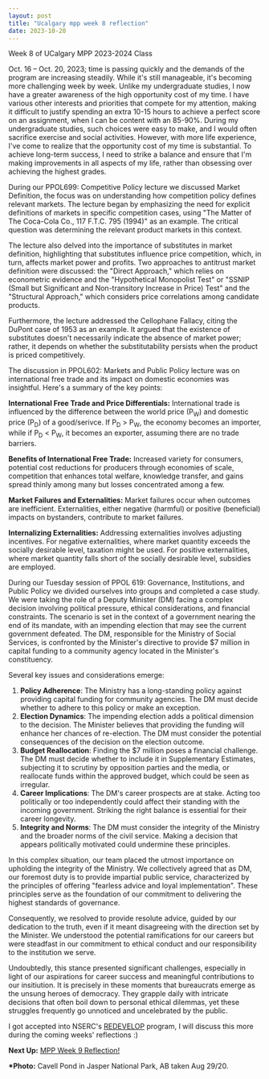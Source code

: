 ```yaml
---
layout: post
title: "Ucalgary mpp week 8 reflection"
date: 2023-10-20
---
```


<!-- wp:paragraph -->
<p>Week 8 of UCalgary MPP 2023-2024 Class</p>
<!-- /wp:paragraph -->

<!-- wp:paragraph -->
<p>Oct. 16 – Oct. 20, 2023; time is passing quickly and the demands of the program are increasing steadily. While it's still manageable, it's becoming more challenging week by week. Unlike my undergraduate studies, I now have a greater awareness of the high opportunity cost of my time. I have various other interests and priorities that compete for my attention, making it difficult to justify spending an extra 10-15 hours to achieve a perfect score on an assignment, when I can be content with an 85-90%. During my undergraduate studies, such choices were easy to make, and I would often sacrifice exercise and social activities. However, with more life experience, I've come to realize that the opportunity cost of my time is substantial. To achieve long-term success, I need to strike a balance and ensure that I'm making improvements in all aspects of my life, rather than obsessing over achieving the highest grades.</p>
<!-- /wp:paragraph -->

<!-- wp:paragraph -->
<p>During our PPOL699: Competitive Policy lecture we discussed Market Definition, the focus was on understanding how competition policy defines relevant markets. The lecture began by emphasizing the need for explicit definitions of markets in specific competition cases, using "The Matter of The Coca-Cola Co., 117 F.T.C. 795 (1994)" as an example. The critical question was determining the relevant product markets in this context.</p>
<!-- /wp:paragraph -->

<!-- wp:paragraph -->
<p>The lecture also delved into the importance of substitutes in market definition, highlighting that substitutes influence price competition, which, in turn, affects market power and profits. Two approaches to antitrust market definition were discussed: the "Direct Approach," which relies on econometric evidence and the "Hypothetical Monopolist Test" or "SSNIP (Small but Significant and Non-transitory Increase in Price) Test" and the "Structural Approach," which considers price correlations among candidate products.</p>
<!-- /wp:paragraph -->

<!-- wp:paragraph -->
<p>Furthermore, the lecture addressed the Cellophane Fallacy, citing the DuPont case of 1953 as an example. It argued that the existence of substitutes doesn't necessarily indicate the absence of market power; rather, it depends on whether the substitutability persists when the product is priced competitively.</p>
<!-- /wp:paragraph -->

<!-- wp:paragraph -->
<p>The discussion in PPOL602: Markets and Public Policy lecture was on international free trade and its impact on domestic economies was insightful. Here's a summary of the key points: </p>
<!-- /wp:paragraph -->

<!-- wp:paragraph -->
<p><strong>International Free Trade and Price Differentials:</strong> International trade is influenced by the difference between the world price (P<sub>W</sub>) and domestic price (P<sub>D</sub>) of a good/serivce. If P<sub>D</sub> &gt; P<sub>W</sub>, the economy becomes an importer, while if P<sub>D</sub> &lt; P<sub>W</sub>, it becomes an exporter, assuming there are no trade barriers.</p>
<!-- /wp:paragraph -->

<!-- wp:paragraph -->
<p><strong>Benefits of International Free Trade:</strong> Increased variety for consumers, potential cost reductions for producers through economies of scale, competition that enhances total welfare, knowledge transfer, and gains spread thinly among many but losses concentrated among a few.</p>
<!-- /wp:paragraph -->

<!-- wp:paragraph -->
<p><strong>Market Failures and Externalities:</strong> Market failures occur when outcomes are inefficient. Externalities, either negative (harmful) or positive (beneficial) impacts on bystanders, contribute to market failures.</p>
<!-- /wp:paragraph -->

<!-- wp:paragraph -->
<p><strong>Internalizing Externalities:</strong> Addressing externalities involves adjusting incentives. For negative externalities, where market quantity exceeds the socially desirable level, taxation might be used. For positive externalities, where market quantity falls short of the socially desirable level, subsidies are employed.</p>
<!-- /wp:paragraph -->

<!-- wp:paragraph -->
<p>During our Tuesday session of PPOL 619: Governance, Institutions, and Public Policy we divided ourselves into groups and completed a case study. We were taking the role of a Deputy Minister (DM) facing a complex decision involving political pressure, ethical considerations, and financial constraints. The scenario is set in the context of a government nearing the end of its mandate, with an impending election that may see the current government defeated. The DM, responsible for the Ministry of Social Services, is confronted by the Minister's directive to provide $7 million in capital funding to a community agency located in the Minister's constituency.</p>
<!-- /wp:paragraph -->

<!-- wp:paragraph -->
<p>Several key issues and considerations emerge:</p>
<!-- /wp:paragraph -->

<!-- wp:list {"ordered":true} -->
<ol><!-- wp:list-item -->
<li><strong>Policy Adherence</strong>: The Ministry has a long-standing policy against providing capital funding for community agencies. The DM must decide whether to adhere to this policy or make an exception.</li>
<!-- /wp:list-item -->

<!-- wp:list-item -->
<li><strong>Election Dynamics</strong>: The impending election adds a political dimension to the decision. The Minister believes that providing the funding will enhance her chances of re-election. The DM must consider the potential consequences of the decision on the election outcome.</li>
<!-- /wp:list-item -->

<!-- wp:list-item -->
<li><strong>Budget Reallocation</strong>: Finding the $7 million poses a financial challenge. The DM must decide whether to include it in Supplementary Estimates, subjecting it to scrutiny by opposition parties and the media, or reallocate funds within the approved budget, which could be seen as irregular.</li>
<!-- /wp:list-item -->

<!-- wp:list-item -->
<li><strong>Career Implications</strong>: The DM's career prospects are at stake. Acting too politically or too independently could affect their standing with the incoming government. Striking the right balance is essential for their career longevity.</li>
<!-- /wp:list-item -->

<!-- wp:list-item -->
<li><strong>Integrity and Norms</strong>: The DM must consider the integrity of the Ministry and the broader norms of the civil service. Making a decision that appears politically motivated could undermine these principles.</li>
<!-- /wp:list-item --></ol>
<!-- /wp:list -->

<!-- wp:paragraph -->
<p>In this complex situation, our team placed the utmost importance on upholding the integrity of the Ministry. We collectively agreed that as DM, our foremost duty is to provide impartial public service, characterized by the principles of offering "fearless advice and loyal implementation". These principles serve as the foundation of our commitment to delivering the highest standards of governance.</p>
<!-- /wp:paragraph -->

<!-- wp:paragraph -->
<p>Consequently, we resolved to provide resolute advice, guided by our dedication to the truth, even if it meant disagreeing with the direction set by the Minister. We understood the potential ramifications for our careers but were steadfast in our commitment to ethical conduct and our responsibility to the institution we serve.</p>
<!-- /wp:paragraph -->

<!-- wp:paragraph -->
<p>Undoubtedly, this stance presented significant challenges, especially in light of our aspirations for career success and meaningful contributions to our insitiution. It is precisely in these moments that bureaucrats emerge as the unsung heroes of democracy. They grapple daily with intricate decisions that often boil down to personal ethical dilemmas, yet these struggles frequently go unnoticed and uncelebrated by the public.</p>
<!-- /wp:paragraph -->

<!-- wp:paragraph -->
<p>I got accepted into NSERC's <a href="https://www.redevelop.ca/" target="_blank" rel="noreferrer noopener">REDEVELOP</a> program, I will discuss this more during the coming weeks' reflections :)</p>
<!-- /wp:paragraph -->

<!-- wp:paragraph -->
<p><strong>Next Up:</strong> <a href="https://ahmedelmeligy.com/2023/10/31/ucalgary-mpp-week-9-reflection/" target="_blank" rel="noreferrer noopener">MPP Week 9 Reflection!</a></p>
<!-- /wp:paragraph -->

<!-- wp:paragraph -->
<p><strong>*Photo:</strong>&nbsp;Cavell Pond in Jasper National Park, AB taken Aug 29/20.</p>
<!-- /wp:paragraph -->